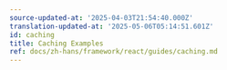 ```yaml
---
source-updated-at: '2025-04-03T21:54:40.000Z'
translation-updated-at: '2025-05-06T05:14:51.601Z'
id: caching
title: Caching Examples
ref: docs/zh-hans/framework/react/guides/caching.md
---
```


